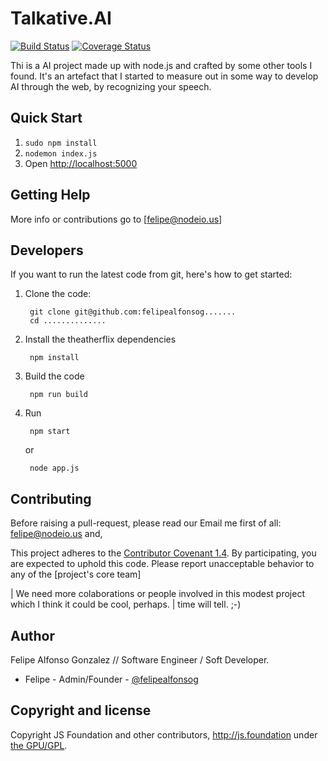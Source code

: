 # Talkative.AI

[![Build Status](https://travis-ci.org/node-red/node-red.svg)](https://travis-ci.org/theatherflix/theatherflix)
[![Coverage Status](https://coveralls.io/repos/node-red/node-red/badge.svg?branch=master)](https://coveralls.io/r/theatherflix/theatherflix?branch=master) 

Thi is a AI project made up with node.js and crafted by some other tools I found. It's an artefact that I started to measure out in some way to develop AI through the web, by recognizing your speech.

## Quick Start

1. `sudo npm install`
2. `nodemon index.js`
3. Open <http://localhost:5000>

## Getting Help

More info or contributions go to [felipe@nodeio.us] 


## Developers

If you want to run the latest code from git, here's how to get started:

1. Clone the code:

        git clone git@github.com:felipealfonsog.......
        cd ..............

2. Install the theatherflix dependencies

        npm install

3. Build the code

        npm run build

4. Run

        npm start
   or

        node app.js

## Contributing

Before raising a pull-request, please read our
Email me first of all: felipe@nodeio.us and,

This project adheres to the [Contributor Covenant 1.4](http://contributor-covenant.org/version/1/4/).
 By participating, you are expected to uphold this code. Please report unacceptable
 behavior to any of the [project's core team]


| We need more colaborations or people involved in this modest project which I think it could be cool, perhaps.
| time will tell. ;-)

## Author

Felipe Alfonso Gonzalez // Software Engineer / Soft Developer.

* Felipe - Admin/Founder - [@felipealfonsog](http://twitter.com/felipealfonsog)


## Copyright and license
 
Copyright JS Foundation and other contributors, http://js.foundation under [the GPU/GPL](LICENSE).
